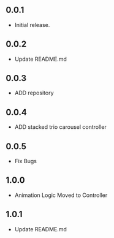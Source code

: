## 0.0.1

* Initial release.

## 0.0.2

* Update README.md

## 0.0.3

* ADD repository

## 0.0.4

* ADD stacked trio carousel controller 

## 0.0.5

* Fix Bugs

## 1.0.0

* Animation Logic Moved to Controller

## 1.0.1

* Update README.md
